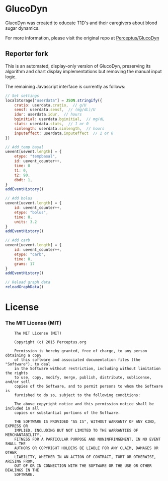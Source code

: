 # GlucoDyn
GlucoDyn was created to educate T1D's and their caregivers about blood sugar dynamics.

For more information, please visit the original repo at [Perceptus/GlucoDyn](https://github.com/Perceptus/GlucoDyn)

## Reporter fork
This is an automated, display-only version of GlucoDyn, preserving its algorithm and chart display implementations but removing the manual input logic.

The remaining Javascript interface is currently as follows:

```javascript
// Set settings
localStorage["userdata"] = JSON.stringify({
	cratio: userdata.cratio,  // g/U
	sensf: userdata.sensf,  // (mg/dL)/U
	idur: userdata.idur,  // hours
	bginitial: userdata.bginitial,  // mg/dL
	stats: userdata.stats,  // 1 or 0
	simlength: userdata.simlength,  // hours
	inputeffect: userdata.inputeffect  // 1 or 0
})

// Add temp basal
uevent[uevent.length] = {
	etype: "tempbasal",
	id: uevent_counter++,
	time: 0
	t1: 0,
	t2: 90,
	dbdt: 1,
}
addEventHistory()

// Add bolus
uevent[uevent.length] = {
	id: uevent_counter++,
	etype: "bolus",
	time: 0,
	units: 3.2
}
addEventHistory()

// Add carb
uevent[uevent.length] = {
	id: uevent_counter++,
	etype: "carb",
	time: 0,
	grams: 17
}
addEventHistory()

// Reload graph data
reloadGraphData()
```

# License
### The MIT License (MIT)

		The MIT License (MIT)

		Copyright (c) 2015 Perceptus.org

		Permission is hereby granted, free of charge, to any person obtaining a copy
		of this software and associated documentation files (the "Software"), to deal
		in the Software without restriction, including without limitation the rights
		to use, copy, modify, merge, publish, distribute, sublicense, and/or sell
		copies of the Software, and to permit persons to whom the Software is
		furnished to do so, subject to the following conditions:

		The above copyright notice and this permission notice shall be included in all
		copies or substantial portions of the Software.

		THE SOFTWARE IS PROVIDED "AS IS", WITHOUT WARRANTY OF ANY KIND, EXPRESS OR
		IMPLIED, INCLUDING BUT NOT LIMITED TO THE WARRANTIES OF MERCHANTABILITY,
		FITNESS FOR A PARTICULAR PURPOSE AND NONINFRINGEMENT. IN NO EVENT SHALL THE
		AUTHORS OR COPYRIGHT HOLDERS BE LIABLE FOR ANY CLAIM, DAMAGES OR OTHER
		LIABILITY, WHETHER IN AN ACTION OF CONTRACT, TORT OR OTHERWISE, ARISING FROM,
		OUT OF OR IN CONNECTION WITH THE SOFTWARE OR THE USE OR OTHER DEALINGS IN THE
		SOFTWARE.
